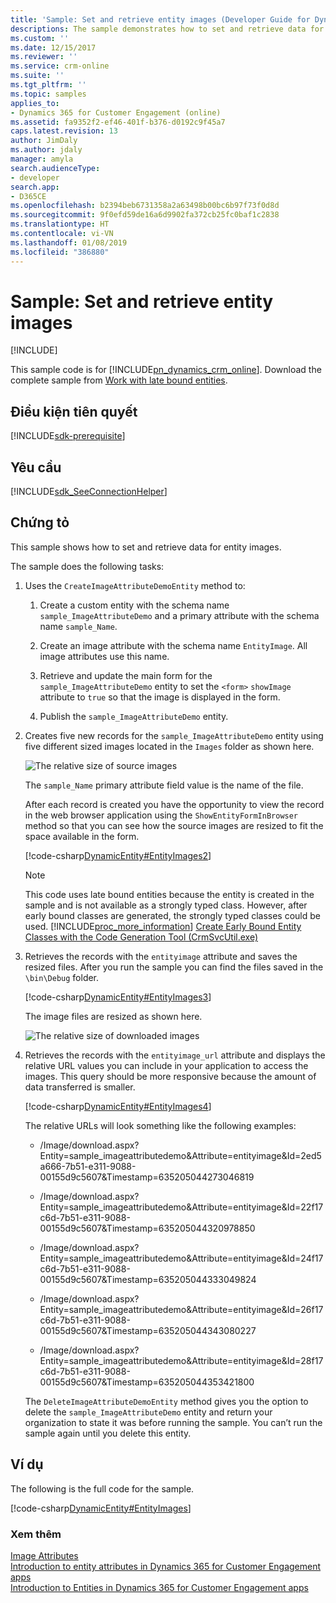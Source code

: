 ```yaml
---
title: 'Sample: Set and retrieve entity images (Developer Guide for Dynamics 365 for Customer Engagement apps) | MicrosoftDocs'
descriptions: The sample demonstrates how to set and retrieve data for entity images.
ms.custom: ''
ms.date: 12/15/2017
ms.reviewer: ''
ms.service: crm-online
ms.suite: ''
ms.tgt_pltfrm: ''
ms.topic: samples
applies_to:
- Dynamics 365 for Customer Engagement (online)
ms.assetid: fa9352f2-ef46-401f-b376-d0192c9f45a7
caps.latest.revision: 13
author: JimDaly
ms.author: jdaly
manager: amyla
search.audienceType:
- developer
search.app:
- D365CE
ms.openlocfilehash: b2394beb6731358a2a63498b00bc6b97f73f0d8d
ms.sourcegitcommit: 9f0efd59de16a6d9902fa372cb25fc0baf1c2838
ms.translationtype: HT
ms.contentlocale: vi-VN
ms.lasthandoff: 01/08/2019
ms.locfileid: "386880"
---
```

# <a name="sample-set-and-retrieve-entity-images"></a>Sample: Set and retrieve entity images

[!INCLUDE[](../includes/cc_applies_to_update_9_0_0.md)]

This sample code is for [!INCLUDE[pn_dynamics_crm_online](../includes/pn-dynamics-crm-online.md)]. Download the complete sample from [Work with late bound entities](https://code.msdn.microsoft.com/Work-with-late-bound-e3208935). 

## <a name="prerequisites"></a>Điều kiện tiên quyết
[!INCLUDE[sdk-prerequisite](../includes/sdk-prerequisite.md)]
  
## <a name="requirements"></a>Yêu cầu  
[!INCLUDE[sdk_SeeConnectionHelper](../includes/sdk-seeconnectionhelper.md)]
  
## <a name="demonstrates"></a>Chứng tỏ  
 This sample shows how to set and retrieve data for entity images.  
  
 The sample does the following tasks:  
  
1. Uses the `CreateImageAttributeDemoEntity` method to:  
  
   1.  Create a custom entity with the schema name `sample_ImageAttributeDemo` and a primary attribute with the schema name `sample_Name`.  
  
   2.  Create an image attribute with the schema name `EntityImage`. All image attributes use this name.  
  
   3.  Retrieve and update the main form for the `sample_ImageAttributeDemo` entity to set the `<form>` `showImage` attribute to `true` so that the image is displayed in the form.  
  
   4.  Publish the `sample_ImageAttributeDemo` entity.  
  
2. Creates five new records for the `sample_ImageAttributeDemo` entity using five different sized images located in the `Images` folder as shown here.  
  
   ![The relative size of source images](media/image-attribute-sample-before.png "The relative size of source images")  
  
    The `sample_Name` primary attribute field value is the name of the file.  
  
    After each record is created you have the opportunity to view the record in the web browser application using the `ShowEntityFormInBrowser` method so that you can see how the source images are resized to fit the space available in the form.  
  
   [!code-csharp[DynamicEntity#EntityImages2](../snippets/csharp/CRMV8/dynamicentity/cs/entityimages2.cs#entityimages2)]  
  
   > [!NOTE]
   >  This code uses late bound entities because the entity is created in the sample and is not available as a strongly typed class. However, after early bound classes are generated, the strongly typed classes could be used. [!INCLUDE[proc_more_information](../includes/proc-more-information.md)] [Create Early Bound Entity Classes with the Code Generation Tool (CrmSvcUtil.exe)](org-service/create-early-bound-entity-classes-code-generation-tool.md)
  
3. Retrieves the records with the `entityimage` attribute and saves the resized files. After you run the sample you can find the files saved in the `\bin\Debug` folder.  
  
   [!code-csharp[DynamicEntity#EntityImages3](../snippets/csharp/CRMV8/dynamicentity/cs/entityimages3.cs#entityimages3)]  
  
    The image files are resized as shown here.  
  
   ![The relative size of downloaded images](media/image-attribute-sample-after.png "The relative size of downloaded images")  
  
4. Retrieves the records with the `entityimage_url` attribute and displays the relative URL values you can include in your application to access the images. This query should be more responsive because the amount of data transferred is smaller.  
  
   [!code-csharp[DynamicEntity#EntityImages4](../snippets/csharp/CRMV8/dynamicentity/cs/entityimages4.cs#entityimages4)]  
  
    The relative URLs will look something like the following examples:  
  
   -   /Image/download.aspx?Entity=sample_imageattributedemo&Attribute=entityimage&Id=2ed5a666-7b51-e311-9088-00155d9c5607&Timestamp=635205044273046819  
  
   -   /Image/download.aspx?Entity=sample_imageattributedemo&Attribute=entityimage&Id=22f17c6d-7b51-e311-9088-00155d9c5607&Timestamp=635205044320978850  
  
   -   /Image/download.aspx?Entity=sample_imageattributedemo&Attribute=entityimage&Id=24f17c6d-7b51-e311-9088-00155d9c5607&Timestamp=635205044333049824  
  
   -   /Image/download.aspx?Entity=sample_imageattributedemo&Attribute=entityimage&Id=26f17c6d-7b51-e311-9088-00155d9c5607&Timestamp=635205044343080227  
  
   -   /Image/download.aspx?Entity=sample_imageattributedemo&Attribute=entityimage&Id=28f17c6d-7b51-e311-9088-00155d9c5607&Timestamp=635205044353421800  
  
   The `DeleteImageAttributeDemoEntity` method gives you the option to delete the `sample_ImageAttributeDemo` entity and return your organization to state it was before running the sample. You can’t run the sample again until you delete this entity.  
  
## <a name="example"></a>Ví dụ  
 The following is the full code for the sample.  
  
 [!code-csharp[DynamicEntity#EntityImages](../snippets/csharp/CRMV8/dynamicentity/cs/entityimages.cs#entityimages)]  
  
### <a name="see-also"></a>Xem thêm  
 [Image Attributes](image-attributes.md)   
 [Introduction to entity attributes in Dynamics 365 for Customer Engagement apps](introduction-entity-attributes.md)   
 [Introduction to Entities in Dynamics 365 for Customer Engagement apps](introduction-entities.md)
